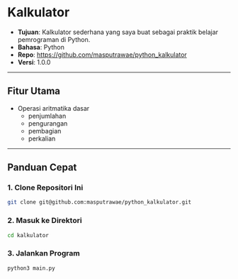 # Kalkulator

- **Tujuan**: Kalkulator sederhana yang saya buat sebagai praktik belajar pemrograman di Python.
- **Bahasa**: Python
- **Repo**: https://github.com/masputrawae/python_kalkulator
- **Versi**: 1.0.0

---

## Fitur Utama

- Operasi aritmatika dasar
	- penjumlahan
	- pengurangan
	- pembagian
	- perkalian

---

## Panduan Cepat

### 1. Clone Repositori Ini

```bash
git clone git@github.com:masputrawae/python_kalkulator.git
```

### 2. Masuk ke Direktori

```bash
cd kalkulator
```

### 3. Jalankan Program

```bash
python3 main.py
```
